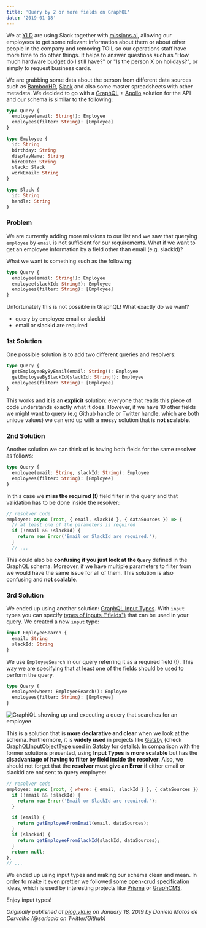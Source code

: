 ```yaml
---
title: 'Query by 2 or more fields on GraphQL'
date: '2019-01-18'
---
```


We at [YLD](https://www.yld.io/) are using Slack together with [missions.ai](https://missions.ai/), allowing our employees to get some relevant information about them or about other people in the company and removing TOIL so our operations staff have more time to do other things. It helps to answer questions such as "How much hardware budget do I still have?" or "Is the person X on holidays?", or simply to request business cards.

We are grabbing some data about the person from different data sources such as [BambooHR](https://www.bamboohr.com/api/documentation/), [Slack](https://api.slack.com/) and also some master spreadsheets with other metadata. We decided to go with a [GraphQL](https://graphql.org/) + [Apollo](https://www.apollographql.com/) solution for the API and our schema is similar to the following:

```graphql
type Query {
  employee(email: String!): Employee
  employees(filter: String): [Employee]
}

type Employee {
  id: String
  birthday: String
  displayName: String
  hireDate: String
  slack: Slack
  workEmail: String
}

type Slack {
  id: String
  handle: String
}
```

### Problem

We are currently adding more missions to our list and we saw that querying `employee` by `email` is not sufficient for our requirements. What if we want to get an employee information by a field other than email (e.g. slackId)?

What we want is something such as the following:

```graphql
type Query {
  employee(email: String!): Employee
  employee(slackId: String!): Employee
  employees(filter: String): [Employee]
}
```

Unfortunately this is not possible in GraphQL! What exactly do we want?

- query by employee email or slackId
- email or slackId are required

### 1st Solution

One possible solution is to add two different queries and resolvers:

```graphql
type Query {
  getEmployeeByByEmail(email: String!): Employee
  getEmployeeBySlackId(slackId: String!): Employee
  employees(filter: String): [Employee]
}
```

This works and it is an **explicit** solution: everyone that reads this piece of code understands exactly what it does. However, if we have 10 other fields we might want to query (e.g Github handle or Twitter handle, which are both unique values) we can end up with a messy solution that is **not scalable**.

### 2nd Solution

Another solution we can think of is having both fields for the same resolver as follows:

```graphql
type Query {
  employee(email: String, slackId: String): Employee
  employees(filter: String): [Employee]
}
```

In this case we **miss the required (!)** field filter in the query and that validation has to be done inside the resolver:

```js
// resolver code
employee: async (root, { email, slackId }, { dataSources }) => {
  // at least one of the parameters is required
  if (!email && !slackId) {
    return new Error('Email or SlackId are required.');
  }
  // ...
```

This could also be **confusing if you just look at the `Query`** defined in the GraphQL schema. Moreover, if we have multiple parameters to filter from we would have the same issue for all of them. This solution is also confusing and **not scalable**.

### 3rd Solution

We ended up using another solution: [GraphQL Input Types](https://graphql.org/graphql-js/mutations-and-input-types/). With `input` types you can specify [types of inputs ("fields")](https://graphql.org/graphql-js/type/#graphqlinputobjecttype) that can be used in your query.
We created a new `input` type:

```graphql
input EmployeeSearch {
  email: String
  slackId: String
}
```

We use `EmployeeSearch` in our query referring it as a required field (!). This way we are specifying that at least one of the fields should be used to perform the query.

```graphql
type Query {
  employee(where: EmployeeSearch!): Employee
  employees(filter: String): [Employee]
}
```

![GraphiQL showing up and executing a query that searches for an employee](https://user-images.githubusercontent.com/1150553/51124170-8ff3a500-1815-11e9-9ddb-dc18a63fcc7c.gif)

This is a solution that is **more declarative and clear** when we look at the schema. Furthermore, it is **widely used** in projects like [Gatsby](https://www.gatsbyjs.org/) (check [GraphQLInputObjectType used in Gatsby](https://github.com/gatsbyjs/gatsby/blob/master/packages%2Fgatsby%2Fsrc%2Fschema%2Finfer-graphql-input-fields-from-fields.js#L4) for details).
In comparison with the former solutions presented, using **Input Types is more scalable** but has the **disadvantage of having to filter by field inside the resolver**. Also, we should not forget that the **resolver must give an Error** if either email or slackId are not sent to query employee:

```js
// resolver code
employee: async (root, { where: { email, slackId } }, { dataSources }) => {
  if (!email && !slackId) {
    return new Error('Email or SlackId are required.');
  }

  if (email) {
    return getEmployeeFromEmail(email, dataSources);
  }
  if (slackId) {
    return getEmployeeFromSlackId(slackId, dataSources);
  }
  return null;
},
// ...
```

We ended up using input types and making our schema clean and mean. In order to make it even prettier we followed some [open-crud](https://github.com/opencrud/opencrud) specification ideas, which is used by interesting projects like [Prisma](https://www.prisma.io/) or [GraphCMS](https://graphcms.com).

Enjoy input types!

_Originally published at [blog.yld.io](https://blog.yld.io/) on January 18, 2019 by Daniela Matos de Carvalho (@sericaia on Twitter/Github)_
